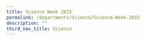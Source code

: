 ```yaml
---
title: Science Week 2015
permalink: /departments/Science/Science-Week-2015
description: ""
third_nav_title: Science
---
```

